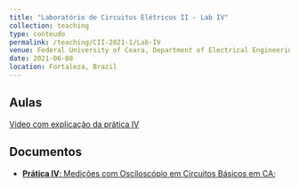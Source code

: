 ```yaml
---
title: "Laboratório de Circuitos Elétricos II - Lab IV"
collection: teaching
type: conteudo
permalink: /teaching/CII-2021-1/Lab-IV
venue: Federal University of Ceara, Department of Electrical Engineering
date: 2021-06-08
location: Fortaleza, Brazil
---
```


## Aulas
[Video com explicação da prática IV](https://drive.google.com/file/d/1A_MKhr2fimjbcg4YkvLQK4kPXkDH42-t/view?usp=sharing)

## Documentos
- [**Prática IV**: Medições com Osciloscópio em Circuitos Básicos em CA](https://github.com/lucassm/lucassm.github.io/raw/master/files/CII-2021-1/Lab-IV-Cicuitos-Basicos-Medicoes-com-Osciloscopio-2021.pdf);
